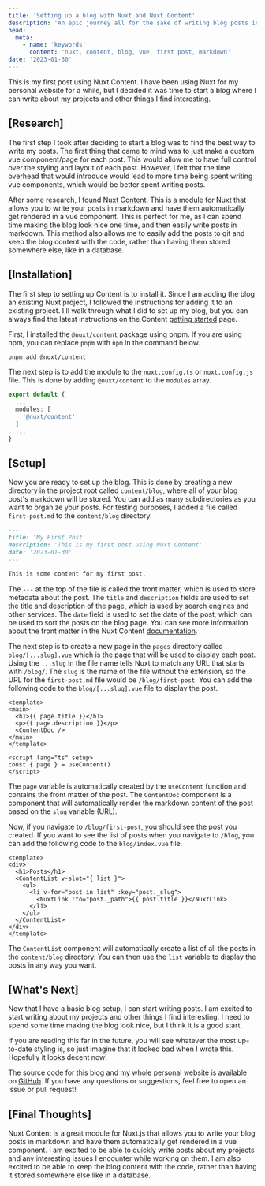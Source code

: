 ```yaml
---
title: 'Setting up a blog with Nuxt and Nuxt Content'
description: 'An epic journey all for the sake of writing blog posts in markdown'
head:
  meta:
    - name: 'keywords'
      content: 'nuxt, content, blog, vue, first post, markdown'
date: '2023-01-30'
---
```


This is my first post using Nuxt Content. I have been using Nuxt for my
personal website for a while, but I decided it was time to start a blog where I
can write about my projects and other things I find interesting.
<!-- more -->

## [Research]

The first step I took after deciding to start a blog was to find the best way to
write my posts. The first thing that came to mind was to just make a custom vue
component/page for each post. This would allow me to have full control over the
styling and layout of each post. However, I felt that the time overhead that
would introduce would lead to more time being spent writing vue components,
which would be better spent writing posts.

After some research, I found [Nuxt Content](https://content.nuxtjs.org). This
is a module for Nuxt that allows you to write your posts in markdown and have
them automatically get rendered in a vue component. This is perfect for me, as I
can spend time making the blog look nice one time, and then easily write posts
in markdown. This method also allows me to easily add the posts to git and keep
the blog content with the code, rather than having them stored somewhere else,
like in a database.

## [Installation]

The first step to setting up Content is to install it. Since I am adding
the blog an existing Nuxt project, I followed the instructions for adding
it to an existing project. I'll walk through what I did to set up my blog, but
you can always find the latest instructions on the Content
[getting started](https://content.nuxtjs.org/get-started) page.

First, I installed the `@nuxt/content` package using pnpm. If you are using
npm, you can replace `pnpm` with `npm` in the command below.

```bash
pnpm add @nuxt/content
```

The next step is to add the module to the `nuxt.config.ts` or `nuxt.config.js`
file. This is done by adding `@nuxt/content` to the `modules` array.

```ts
export default {
  ...
  modules: [
    '@nuxt/content'
  ]
  ...
}
```

## [Setup]

Now you are ready to set up the blog. This is done by creating a new directory in
the project root called `content/blog`, where all of your blog post's markdown
will be stored. You can add as many subdirectories as you want to organize your
posts. For testing purposes, I added a file called `first-post.md` to the
`content/blog` directory.

```md
---
title: 'My First Post'
description: 'This is my first post using Nuxt Content'
date: '2023-01-30'
---

This is some content for my first post.
```

The `---` at the top of the file is called the front matter, which is used to
store metadata about the post. The `title` and `description` fields are used to
set the title and description of the page, which is used by search engines and
other services. The `date` field is used to set the date of the post, which can
be used to sort the posts on the blog page. You can see more information about
the front matter in the Nuxt Content
[documentation](https://content.nuxtjs.org/guide/writing/markdown#front-matter).

The next step is to create a new page in the `pages` directory
called `blog/[...slug].vue` which is the page that will be used to display each
post. Using the `...slug` in the file name tells Nuxt to match any URL that
starts with `/blog/`. The `slug` is the name of the file without the extension,
so the URL for the `first-post.md` file would be `/blog/first-post`. You can add
the following code to the `blog/[...slug].vue` file to display the post.

```vue
<template>
<main>
  <h1>{{ page.title }}</h1>
  <p>{{ page.description }}</p>
  <ContentDoc />
</main>
</template>

<script lang="ts" setup>
const { page } = useContent()
</script>
```

The `page` variable is automatically created by the `useContent` function and
contains the front matter of the post. The `ContentDoc` component is a component
that will automatically render the markdown content of the post based on the
`slug` variable (URL).

Now, if you navigate to `/blog/first-post`, you should see the post you created.
If you want to see the list of posts when you navigate to `/blog`, you can add
the following code to the `blog/index.vue` file.

```vue
<template>
<div>
  <h1>Posts</h1>
  <ContentList v-slot="{ list }">
    <ul>
      <li v-for="post in list" :key="post._slug">
        <NuxtLink :to="post._path">{{ post.title }}</NuxtLink>
      </li>
    </ul>
  </ContentList>
</div>
</template>
```

The `ContentList` component will automatically create a list of all the posts
in the `content/blog` directory. You can then use the `list` variable to
display the posts in any way you want.

## [What's Next]

Now that I have a basic blog setup, I can start writing posts. I am excited to
start writing about my projects and other things I find interesting. I need to
spend some time making the blog look nice, but I think it is a good start.

If you are reading this far in the future, you will see whatever the most
up-to-date styling is, so just imagine that it looked bad when I wrote this.
Hopefully it looks decent now!

The source code for this blog and my whole personal website is available on
[GitHub](https://github.com/SquarePear/www). If you have any questions or
suggestions, feel free to open an issue or pull request!

## [Final Thoughts]

Nuxt Content is a great module for Nuxt.js that allows you to write your blog
posts in markdown and have them automatically get rendered in a vue component.
I am excited to be able to quickly write posts about my projects and any
interesting issues I encounter while working on them. I am also excited to be
able to keep the blog content with the code, rather than having it stored
somewhere else like in a database.
